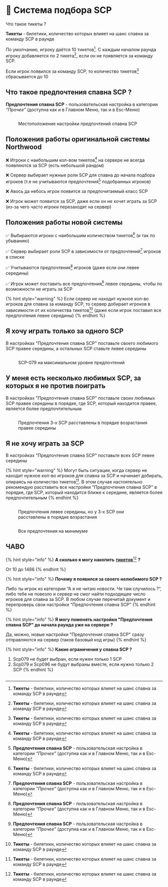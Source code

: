 # 🎲 Система подбора SCP



Что такое тикеты ?

**Тикеты** - билетики, количество которых влияет на шанс спавна за команду SCP в раунде

По умолчанию, игроку даётся 10 тикетов[^1]. С каждым началом раунда игроку добавляется по 2 тикета[^2], если он не появляется за команду SCP.

Если игрок появился за команду SCP, то количество тикетов[^3] сбрасывается до 10

## Что такое предпочтения спавна SCP ?

**Предпочтения спавна SCP** - пользовательская настройка в категории _“Прочее”_ (доступна как и в Главном Меню, так и в Esc-Меню)

<figure><img src="../../.gitbook/assets/unnamed (1).png" alt=""><figcaption><p>Местоположение настройки предпочтений спавна SCP</p></figcaption></figure>

## Положения работы оригинальной системы Northwood

❌ Игроки с наибольшим кол-вом тикетов[^4] на сервере не всегда появляются за SCP (есть небольшой рандом)

❌ Сервер выбирает нужные роли SCP для спавна до начала подбора игроков (т.е не учитываются предпочтения[^5] подобранных игроков)

❌ Авось да небось игрок появится за предпочитаемый класс SCP

❌ Игрок может появится за SCP, даже если он не хочет играть за SCP (из-за чего часто игроки перезаходят на сервер)

## Положения работы новой системы

✅ Выбираются игроки с наибольшим количеством тикетов[^6] (и так по убыванию)

✅ Сервер выбирает роли SCP в зависимости от предпочтений[^7] игроков в списке

✅ Учитываются предпочтения[^8] игроков (даже если они левее середины)

✅ Игрок может поставить все предпочтения[^9] левее середины, чтобы по возможности не играть за SCP

{% hint style="warning" %}
Если сервер не находит нужное кол-во игроков для спавна за команду SCP, то сервер добирает игроков в зависимости от их количества тикетов[^10] (даже если игрок поставил все предпочтения левее середины)
{% endhint %}

## Я хочу играть только за одного SCP

В настройках "Предпочтения спавна SCP" поставьте своего любимого SCP правее середины, а остальных SCP ставьте левее середины

<figure><img src="../../.gitbook/assets/unnamed (2).png" alt=""><figcaption><p>SCP-079 на максимальном уровне предпочтений</p></figcaption></figure>

## У меня есть несколько любимых SCP, за которых я не против поиграть

В настройках "Предпочтения спавна SCP" поставьте своих любимых SCP правее середины в порядке, где SCP, который находится правее, является более предпочтительным

<figure><img src="../../.gitbook/assets/unnamed (3).png" alt=""><figcaption><p>Предпочтения 3-х SCP расставлены в порядке возрастания правее середины</p></figcaption></figure>

## Я не хочу играть за SCP

В настройках "Предпочтения спавна SCP" поставьте всех SCP левее середины

{% hint style="warning" %}
Могут быть ситуации, когда сервер не находит нужное кол-во игроков для спавна за SCP и начинает добирать, опираясь на количество тикетов[^11]. В этом случае настоятельно рекомендую расставить все настройки "Предпочтения спавна SCP" в порядке, где SCP, который находится ближе к середине, является более предпочтительным
{% endhint %}

<figure><img src="../../.gitbook/assets/unnamed (1) (1).png" alt=""><figcaption><p>Предпочтения левее середины, но у 3-х SCP они расставлены в порядке возрастания</p></figcaption></figure>

<figure><img src="../../.gitbook/assets/unnamed.png" alt=""><figcaption><p>Все предпочтения на минимуме</p></figcaption></figure>

## ЧАВО

{% hint style="info" %}
**А сколько я могу накопить** [**тикетов**](#user-content-fn-12)[^12] **?**

От 10 до 1486
{% endhint %}

{% hint style="info" %}
**Почему я появился за своего нелюбимого SCP ?**

Либо ты игрок из категории “А я не читаю новости. Че там случилось ?”, либо тебе не повезло и сервер не смог найти подходящее число игроков для спавна за SCP. В любом случае перечитай документ и перепроверь свои настройки "Предпочтения спавна SCP"
{% endhint %}

{% hint style="info" %}
**Я могу поменять настройки "Предпочтения спавна SCP" до начала раунда уже на сервере ?**

Да, можно, новые настройки "Предпочтения спавна SCP" сразу отправляются на сервер (таков базовый код игры)
{% endhint %}

{% hint style="info" %}
**Какие ограничения у спавна SCP ?**

1. Scp079 не будет выбран, если нужен только 1 SCP
2. Scp079 и Scp096 не будут выбраны вместе, если нужно только 2 SCP
{% endhint %}

<figure><img src="../../.gitbook/assets/unnamed (2) (1).png" alt=""><figcaption></figcaption></figure>

[^1]: **Тикеты** - билетики, количество которых влияет на шанс спавна за команду SCP в раунде

[^2]: **Тикеты** - билетики, количество которых влияет на шанс спавна за команду SCP в раунде

[^3]: **Тикеты** - билетики, количество которых влияет на шанс спавна за команду SCP в раунде

[^4]: **Тикеты** - билетики, количество которых влияет на шанс спавна за команду SCP в раунде

[^5]: **Предпочтения спавна SCP** - пользовательская настройка в категории _“Прочее”_ (доступна как и в Главном Меню, так и в Esc-Меню)

[^6]: **Тикеты** - билетики, количество которых влияет на шанс спавна за команду SCP в раунде

[^7]: **Предпочтения спавна SCP** - пользовательская настройка в категории _“Прочее”_ (доступна как и в Главном Меню, так и в Esc-Меню)

[^8]: **Предпочтения спавна SCP** - пользовательская настройка в категории _“Прочее”_ (доступна как и в Главном Меню, так и в Esc-Меню)

[^9]: **Предпочтения спавна SCP** - пользовательская настройка в категории _“Прочее”_ (доступна как и в Главном Меню, так и в Esc-Меню)

[^10]: **Тикеты** - билетики, количество которых влияет на шанс спавна за команду SCP в раунде

[^11]: **Тикеты** - билетики, количество которых влияет на шанс спавна за команду SCP в раунде

[^12]: **Тикеты** - билетики, количество которых влияет на шанс спавна за команду SCP в раунде
